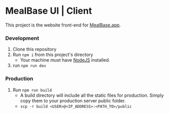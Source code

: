 # MealBase UI | Client

This project is the website front-end for [MealBase.app](https://www.mealbase.app).

### Development

1. Clone this repository
2. Run `npm i` from this project's directory
   - Your machine must have [NodeJS](https://nodejs.org/en/download/) installed.
3. run `npm run dev`

### Production

1. Run `npm run build`
   - A build directory will include all the static files for production. Simply copy them to your production server public folder.
   - `scp -r build <USER>@<IP_ADDRESS>:<PATH_TO>/public`
